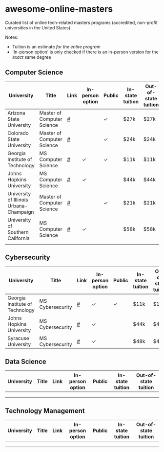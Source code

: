 # awesome-online-masters

Curated list of online tech-related masters programs (accredited, non-profit universities in the United States)

Notes:
 * Tuition is an estimate *for the entire program*
 * 'In-person option' is only checked if there is an in-person version for the *exact* same degree

## Computer Science

| University | Title | Link | In-person option | Public | In-state tuition	| Out-of-state tuition |
|---	|---	|---	|---	|---	|---	|---  |
|Arizona State University|Master of Computer Science|[#](https://asuonline.asu.edu/online-degree-programs/graduate/computer-science-mcs/)||✓|$27k|$27k|
|Colorado State University|Master of Computer Science|[#](https://www.online.colostate.edu/degrees/computer-science/)||✓|$24k|$24k|
| Georgia Institute of Technology | MS Computer Science	| [#](https://www.gatech.edu/academics/degrees/masters/cybersecurity-ms-cybersecurity) | ✓ | ✓ | $11k | $11k | 
| Johns Hopkins University | MS Computer Science | [#](https://ep.jhu.edu/programs-and-courses/programs/computer-science) | ✓ || $44k | $44k |
| University of Illinois Urbana-Champaign | Master of Computer Science | [#](https://cs.illinois.edu/academics/graduate/professional-mcs-program/online-master-computer-science) ||✓|$21k|$21k|
| University of Southern California |MS Computer Science|[#](https://viterbigradadmission.usc.edu/programs/masters/msprograms/computer-science/ms-computer-science/)|✓||$58k|$58k|
|   	|   	|   	|   	|   	|   	|   	|

## Cybersecurity

| University | Title | Link | In-person option | Public | In-state tuition	| Out-of-state tuition |
|---	|---	|---	|---	|---	|---	|---  |
| Georgia Institute of Technology | MS Cybersecurity	| [#](https://www.gatech.edu/academics/degrees/masters/cybersecurity-ms-cybersecurity) | ✓ | ✓   | $11k | $11k |
| Johns Hopkins University | MS Cybersecurity | [#](https://ep.jhu.edu/programs-and-courses/programs/cybersecurity) | ✓ || $44k | $44k |
| Syracuse University |MS Cybersecurity|[#](https://engineeringonline.syr.edu/graduate-programs/cybersecurity/)|✓||$48k|$48k|

## Data Science

| University | Title | Link | In-person option | Public | In-state tuition	| Out-of-state tuition |
|---	|---	|---	|---	|---	|---	|---  |
|   	|   	|   	|   	|   	|   	|   	| 
|   	|   	|   	|   	|   	|   	|   	|
|   	|   	|   	|   	|   	|   	|   	|

## Technology Management

| University | Title | Link | In-person option | Public | In-state tuition	| Out-of-state tuition |
|---	|---	|---	|---	|---	|---	|---  |
|   	|   	|   	|   	|   	|   	|   	| 
|   	|   	|   	|   	|   	|   	|   	|
|   	|   	|   	|   	|   	|   	|   	|
